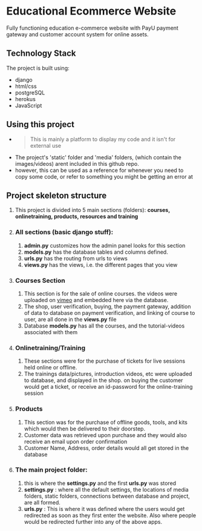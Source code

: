 # Educational Ecommerce Website
Fully functioning education e-commerce website with PayU payment gateway and customer account system for online assets.

## Technology Stack
The project is built using:
- django
- html/css
- postgreSQL
- herokus
- JavaScript

## Using this project
- >This is mainly a platform to display my code and it isn't for external use 
- The project's 'static' folder and 'media' folders, (which contain the images/videos) arent included in this github repo.
- however, this can be used as a reference for whenever you need to copy some code, or refer to something you might be getting an error at

## Project skeleton structure
1. This project is divided into 5 main sections (folders): **courses, onlinetraining, products, resources and training**
2. ### All sections (basic django stuff):
   1. **admin.py** customizes how the admin panel looks for this section
   2. **models.py** has the database tables and columns defined.
   3. **urls.py** has the routing from urls to views
   4. **views.py** has the views, i.e. the different pages that you view
3. ### Courses Section
   1. This section is for the sale of online courses. the videos were uploaded on [vimeo](https://vimeo.com) and embedded here via the database.
   2. The shop, user verification, buying, the payment gateway, addition of data to database on payment verification, and linking of course to user, are all done in the **views.py** file
   3. Database **models.py** has all the courses, and the tutorial-videos associated with them
4. ### Onlinetraining/Training
   1. These sections were for the purchase of tickets for live sessions held online or offline. 
   2. The trainings data/pictures, introduction videos, etc were uploaded to database, and displayed in the shop. on buying the customer would get a ticket, or receive an id-password for the online-training session
5. ### Products
   1. This section was for the purchase of offline goods, tools, and kits which would then be delivered to their doorstep.
   2. Customer data was retrieved upon purchase and they would also receive an email upon order confirmation
   3. Customer Name, Address, order details would all get stored in the database
6. ### The main project folder:
   1. this is where the **settings.py** and the first **urls.py** was stored
   2. **settings.py** : where all the default settings, the locations of media folders, static folders, connections between database and project, are all formed. 
   3. **urls.py** : This is where it was defined where the users would get redirected as soon as they first enter the website. Also where people would be redirected further into any of the above apps. 

